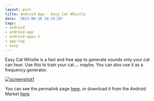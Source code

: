 ```yaml
---
layout: post
title: Android App - Easy Cat Whistle
date: '2011-06-16 14:15:29'
tags:
- android
- android-app
- android-apps-2
- app-tag
- easy
---
```



Easy Cat Whistle is a fast and free app to generate sounds only your cat can hear. Use this to train your cat…. maybe. You can also use it as a frequency generator.

[![](http://66.147.244.180/~hunterda/content/images/2011/06/screenshot171-180x300.png "screenshot1")]()

You can see the permalink page [here](http://hunterdavis.com/android-app-easy-cat-whistle), or download it from the Android Market [here](https://market.android.com/details?id=com.hunterdavis.easycatwhistle).


